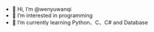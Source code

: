 - 👋 Hi, I’m @wenyuwanqi
- 👀 I’m interested in programming
- 🌱 I’m currently learning Python、C、C# and Database

